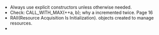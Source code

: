 - Always use explicit constructors unless otherwise needed.
- Check: CALL_WITH_MAX(++a, b); why a incremented twice. Page 16
- RAII(Resource Acquisition Is Initialization). objects created to manage resources.
-
